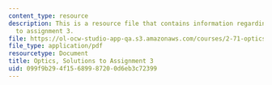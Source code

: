```yaml
---
content_type: resource
description: This is a resource file that contains information regarding optics, solutions
  to assignment 3.
file: https://ol-ocw-studio-app-qa.s3.amazonaws.com/courses/2-71-optics-spring-2014/099f9b294f15689987200d6eb3c72399_MIT2_71S14_HW_3_sols.pdf
file_type: application/pdf
resourcetype: Document
title: Optics, Solutions to Assignment 3
uid: 099f9b29-4f15-6899-8720-0d6eb3c72399
---
```

